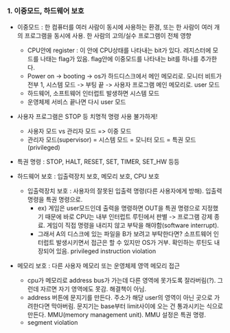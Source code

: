 ### 1. 이중모드, 하드웨어 보호

- 이중모드 : 한 컴퓨터를 여러 사람이 동시에 사용하는 환경, 또는 한 사람이 여러 개의 프로그램을 동시에 사용. 한 사람의 고의/실수 프로그램이 전체 영향
  - CPU안에 register : 이 안에 CPU상태를 나타내는 bit가 있다. 레지스터에 모드를 나태는 flag가 있음. flag안에 이중모드를 나타내는 bit를 하나를 추가한다. 
  - Power on -> booting -> os가 하드디스크에서 메인 메모리로. 모니터 비트가 전부 1, 시스템 모드 -> 부팅 끝 -> 사용자 프로그램 메인 메모리로. user 모드
  - 하드웨어, 소프트웨어 인터럽트 발생하면 시스템 모드
  - 운영체제 서비스 끝나면 다시 user 모드

- 사용자 프로그램은 STOP 등 치명적 명령 사용 불가하게!
  - 사용자 모드 vs 관리자 모드 => 이중 모드
  - 관리자 모드(supervisor) = 시스템 모드 = 모니터 모드 = 특권 모드(privileged)
- 특권 명령 : STOP, HALT, RESET, SET, TIMER, SET_HW 등등



- 하드웨어 보호 : 입출력장치 보호, 메모리 보호, CPU 보호
  - 입출력장치 보호 : 사용자의 잘못된 입출력 명령(다른 사용자에게 방해). 입출력 명령을 특권 명령으로. 
    - ex) 게임은 user모드인데 출력을 명령하면 OUT을 특권 명령으로 지정했기 때문에 바로 CPU는 내부 인터럽트 루틴에서 판별 -> 프로그램 강제 종료. 게임이 직접 명령을 내리지 않고 부탁을 해야함(software interrupt). 
    - 그래서 A의 디스크에 있는 파일을 B가 보려고 부탁한다면? 소프트웨어 인터럽트 발생시키면서 접근은 할 수 있지만 OS가 거부. 확인하는 루틴도 내장되어 있음. privileged instruction violation
- 메모리 보호 : 다른 사용자 메모리 또는 운영체제 영역 메모리 접근
  - cpu가 메모리로 address bus가 가는데 다른 영역에 못가도록 잘라버림(?). 그런데 자르면 자기 영역에도 못감. 해결책이 아님.
  - address 버튼에 문지기를 만든다. 주소가 해당 user의 영역이 아닌 곳으로 가려한다면 막아버림. 문지기는 base부터 limit사이에 오는 건 통과시키는 식으로 만든다. MMU(memory management unit). MMU 설정은 특권 명령.
  - segment violation
